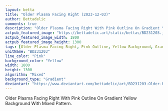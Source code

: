 ```yaml
---
layout: betta
title: "Older Plasma Facing Right (2023-12-03)"
author: Bettadelic
comments: true
description: "Older Plasma Facing Right With Pink Outline On Gradient Yellow Background With Mixed Pattern."
actpub_featured_image: "https://bettadelic.art/static/bettas/BD231203.jpg"
actpub_featured_image_width: 1800
actpub_featured_image_height: 1300
tags: [Older Plasma Facing Right, Pink Outline, Yellow Background, Gradient Background Pattern, Mixed Pattern, December 2023]
unitName: "BD231203"
line_color: "Pink"
background_color: "Yellow"
width: 1800
height: 1300
algorithm: "Mixed"
background_type: "Gradient"
deviantart: "https://www.deviantart.com/bettadelic/art/BD231203-Older-Plasma-Facing-Right-2023-12-03-999234247"
---
```


Older Plasma Facing Right With Pink Outline On Gradient Yellow Background With Mixed Pattern.
